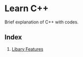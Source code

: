 # Learn C++

Brief explanation of C++ with codes.


## Index
1. [Libary Features](library-features/README.md)

